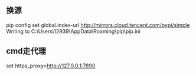 ## 换源
pip config set global.index-url http://mirrors.cloud.tencent.com/pypi/simple
Writing to C:\Users\12939\AppData\Roaming\pip\pip.ini
## cmd走代理
set https_proxy=http://127.0.0.1:7890